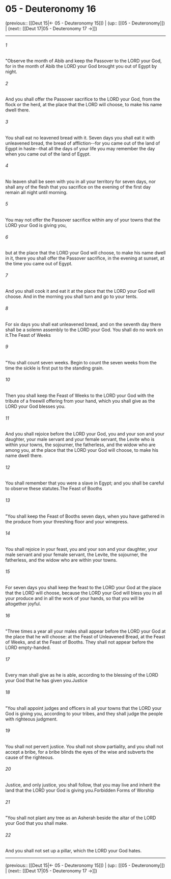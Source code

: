 # 05 - Deuteronomy 16

(previous:: [[Deut 15|← 05 - Deuteronomy 15]]) | (up:: [[05 - Deuteronomy]]) | (next:: [[Deut 17|05 - Deuteronomy 17 →]])

***


###### 1 
"Observe the month of Abib and keep the Passover to the LORD your God, for in the month of Abib the LORD your God brought you out of Egypt by night. 

###### 2 
And you shall offer the Passover sacrifice to the LORD your God, from the flock or the herd, at the place that the LORD will choose, to make his name dwell there. 

###### 3 
You shall eat no leavened bread with it. Seven days you shall eat it with unleavened bread, the bread of affliction--for you came out of the land of Egypt in haste--that all the days of your life you may remember the day when you came out of the land of Egypt. 

###### 4 
No leaven shall be seen with you in all your territory for seven days, nor shall any of the flesh that you sacrifice on the evening of the first day remain all night until morning. 

###### 5 
You may not offer the Passover sacrifice within any of your towns that the LORD your God is giving you, 

###### 6 
but at the place that the LORD your God will choose, to make his name dwell in it, there you shall offer the Passover sacrifice, in the evening at sunset, at the time you came out of Egypt. 

###### 7 
And you shall cook it and eat it at the place that the LORD your God will choose. And in the morning you shall turn and go to your tents. 

###### 8 
For six days you shall eat unleavened bread, and on the seventh day there shall be a solemn assembly to the LORD your God. You shall do no work on it.The Feast of Weeks 

###### 9 
"You shall count seven weeks. Begin to count the seven weeks from the time the sickle is first put to the standing grain. 

###### 10 
Then you shall keep the Feast of Weeks to the LORD your God with the tribute of a freewill offering from your hand, which you shall give as the LORD your God blesses you. 

###### 11 
And you shall rejoice before the LORD your God, you and your son and your daughter, your male servant and your female servant, the Levite who is within your towns, the sojourner, the fatherless, and the widow who are among you, at the place that the LORD your God will choose, to make his name dwell there. 

###### 12 
You shall remember that you were a slave in Egypt; and you shall be careful to observe these statutes.The Feast of Booths 

###### 13 
"You shall keep the Feast of Booths seven days, when you have gathered in the produce from your threshing floor and your winepress. 

###### 14 
You shall rejoice in your feast, you and your son and your daughter, your male servant and your female servant, the Levite, the sojourner, the fatherless, and the widow who are within your towns. 

###### 15 
For seven days you shall keep the feast to the LORD your God at the place that the LORD will choose, because the LORD your God will bless you in all your produce and in all the work of your hands, so that you will be altogether joyful. 

###### 16 
"Three times a year all your males shall appear before the LORD your God at the place that he will choose: at the Feast of Unleavened Bread, at the Feast of Weeks, and at the Feast of Booths. They shall not appear before the LORD empty-handed. 

###### 17 
Every man shall give as he is able, according to the blessing of the LORD your God that he has given you.Justice 

###### 18 
"You shall appoint judges and officers in all your towns that the LORD your God is giving you, according to your tribes, and they shall judge the people with righteous judgment. 

###### 19 
You shall not pervert justice. You shall not show partiality, and you shall not accept a bribe, for a bribe blinds the eyes of the wise and subverts the cause of the righteous. 

###### 20 
Justice, and only justice, you shall follow, that you may live and inherit the land that the LORD your God is giving you.Forbidden Forms of Worship 

###### 21 
"You shall not plant any tree as an Asherah beside the altar of the LORD your God that you shall make. 

###### 22 
And you shall not set up a pillar, which the LORD your God hates.

***

(previous:: [[Deut 15|← 05 - Deuteronomy 15]]) | (up:: [[05 - Deuteronomy]]) | (next:: [[Deut 17|05 - Deuteronomy 17 →]])
